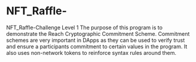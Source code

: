 # NFT_Raffle-
NFT_Raffle-Challenge Level 1
The purpose of this program is to demonstrate the Reach Cryptographic Commitment Scheme. Commitment schemes are very important in DApps as they can be used to verify trust and ensure a participants commitment to certain values in the program. It also uses non-network tokens to reinforce syntax rules around them.
